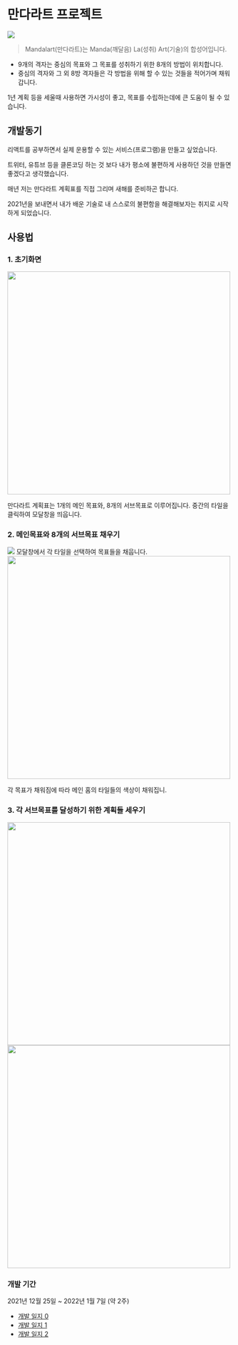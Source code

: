 
# 만다라트 프로젝트

<img src="https://user-images.githubusercontent.com/10703437/148901757-f417af0d-ea1c-4297-ae1d-fb67be0ef37f.png">


>  
>  Mandalart(만다라트)는 Manda(깨달음) La(성취) Art(기술)의 합성어입니다.   
>  

- 9개의 격자는 중심의 목표와 그 목표를 성취하기 위한 8개의 방법이 위치합니다.
- 중심의 격자와 그 외 8방 격자들은 각 방법을 위해 할 수 있는 것들을 적어가며 채워갑니다.

1년 계획 등을 세울때 사용하면 가시성이 좋고, 목표를 수립하는데에 큰 도움이 될 수 있습니다.




## 개발동기

리액트를 공부하면서 실제 운용할 수 있는 서비스(프로그램)을 만들고 싶었습니다. 

트위터, 유튜브 등을 클론코딩 하는 것 보다 내가 평소에 불편하게 사용하던 것을 만들면 좋겠다고 생각했습니다. 

매년 저는 만다라트 계획표를 직접 그리며 새해를 준비하곤 합니다.

2021년을 보내면서 내가 배운 기술로 내 스스로의 불편함을 해결해보자는 취지로 시작하게 되었습니다.

## 사용법

### 1. 초기화면
<img src="https://user-images.githubusercontent.com/10703437/150311738-53c8b2eb-22dd-413e-9c70-2d162d087a94.png" width="500" height="500" >

만다라트 계획표는 1개의 메인 목표와, 8개의 서브목표로 이루어집니다. 중간의 타일을 클릭하여 모달창을 띄웁니다.


### 2. 메인목표와 8개의 서브목표 채우기 
<img src="https://user-images.githubusercontent.com/10703437/150311948-4d754824-3f48-4488-9da0-51518c3e24c1.gif">
모달창에서 각 타일을 선택하여 목표들을 채웁니다.

<img src="https://user-images.githubusercontent.com/10703437/150312918-b97872f1-fb40-4358-bc3c-a09ef6a8ce67.png" width="500" height="500">

각 목표가 채워짐에 따라 메인 홈의 타일들의 색상이 채워집니.

### 3. 각 서브목표를 달성하기 위한 계획들 세우기


<img src="https://user-images.githubusercontent.com/10703437/150311859-828cb7f8-8b5e-4a47-889b-73964c2ed642.png" width="500" height="500">






<img src="https://user-images.githubusercontent.com/10703437/150311546-470d0b7d-4ab7-457d-90c0-25872343aa93.png" width="500" height="500">


### 개발 기간
2021년 12월 25일 ~ 2022년 1월 7일 (약 2주)
- <a href="https://93jpark.tistory.com/97">개발 일지 0</a>
- <a href="https://93jpark.tistory.com/105">개발 일지 1</a>
- <a href="https://93jpark.tistory.com/106">개발 일지 2</a>


